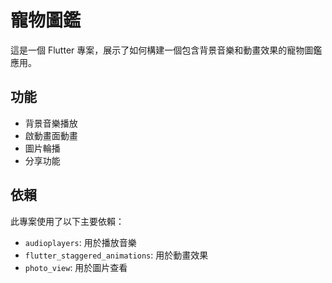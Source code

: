 # 寵物圖鑑

這是一個 Flutter 專案，展示了如何構建一個包含背景音樂和動畫效果的寵物圖鑑應用。

## 功能

- 背景音樂播放
- 啟動畫面動畫
- 圖片輪播
- 分享功能

## 依賴

此專案使用了以下主要依賴：

- `audioplayers`: 用於播放音樂
- `flutter_staggered_animations`: 用於動畫效果
- `photo_view`: 用於圖片查看
